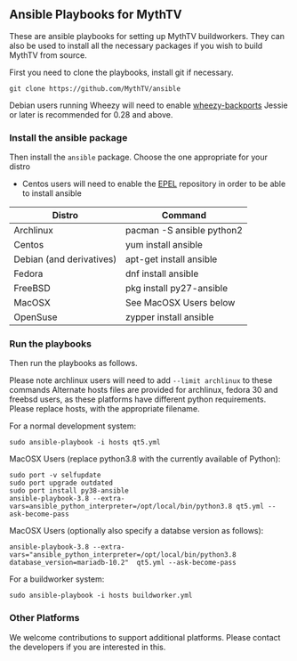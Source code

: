## Ansible Playbooks for MythTV
These are ansible playbooks for setting up MythTV buildworkers.
They can also be used to install all the necessary packages if
you wish to build MythTV from source.

First you need to clone the playbooks, install git if necessary.
```
git clone https://github.com/MythTV/ansible
```

Debian users running Wheezy will need to enable [wheezy-backports](https://wiki.debian.org/Backports)
Jessie or later is recommended for 0.28 and above.

### Install the ansible package
Then install the `ansible` package. Choose the one appropriate
for your distro

* Centos users will need to enable the [EPEL](https://fedoraproject.org/wiki/EPEL) repository in order to be able to install ansible

Distro | Command
-------|--------
Archlinux |  pacman -S ansible python2 
Centos | yum install ansible
Debian (and derivatives) | apt-get install ansible
Fedora | dnf install ansible
FreeBSD | pkg install py27-ansible
MacOSX | See MacOSX Users below
OpenSuse |  zypper install ansible

### Run the playbooks
Then run the playbooks as follows.

Please note archlinux users will need to add `--limit archlinux` to these commands
Alternate hosts files are provided for archlinux, fedora 30 and freebsd users, as these
platforms have different python requirements. Please replace hosts, with the
appropriate filename.

For a normal development system:
```
sudo ansible-playbook -i hosts qt5.yml
```

MacOSX Users (replace python3.8 with the currently available of Python):
```
sudo port -v selfupdate
sudo port upgrade outdated
sudo port install py38-ansible
ansible-playbook-3.8 --extra-vars=ansible_python_interpreter=/opt/local/bin/python3.8 qt5.yml --ask-become-pass
```

MacOSX Users (optionally also specify a databse version as follows):
```
ansible-playbook-3.8 --extra-vars="ansible_python_interpreter=/opt/local/bin/python3.8 database_version=mariadb-10.2"  qt5.yml --ask-become-pass
```

For a buildworker system:
```
sudo ansible-playbook -i hosts buildworker.yml
```

### Other Platforms
We welcome contributions to support additional platforms. Please contact the developers if you are interested in this.

